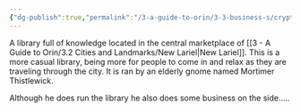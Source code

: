 ```yaml
---
{"dg-publish":true,"permalink":"/3-a-guide-to-orin/3-3-business-s/cryptic-cauldon/","created":"2025-01-23T12:40:52.546-06:00","updated":"2025-01-23T12:44:46.127-06:00"}
---
```


A library full of knowledge located in the central marketplace of [[3 - A Guide to Orin/3.2 Cities and Landmarks/New Lariel\|New Lariel]]. This is a more casual library, being more for people to come in and relax as they are traveling through the city. It is ran by an elderly gnome named Mortimer Thistlewick. 

Although he does run the library he also does some business on the side…..